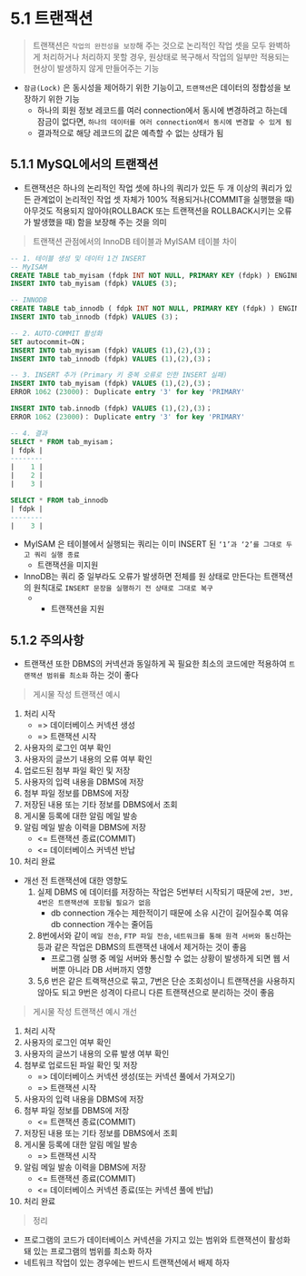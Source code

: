 # 5.1 트랜잭션 

> 트랜잭션은 `작업의 완전성을 보장`해 주는 것으로 논리적인 작업 셋을 모두 완벽하게 처리하거나 처리하지 못할 경우, 원상태로 복구해서 작업의 일부만 적용되는 현상이 발생하지 않게 만들어주는 기능

- `잠금(Lock)` 은 동시성을 제어하기 위한 기능이고, `트랜잭션`은 데이터의 정합성을 보장하기 위한 기능
    - 하나의 회원 정보 레코드를 여러 connection에서 동시에 변경하려고 하는데 잠금이 없다면, `하나의 데이터를 여러 connection에서 동시에 변경할 수 있게 됨`
    - 결과적으로 해당 레코드의 값은 예측할 수 없는 상태가 됨

## 5.1.1 MySQL에서의 트랜잭션

- 트랜잭션은 하나의 논리적인 작업 셋에 하나의 쿼리가 있든 두 개 이상의 쿼리가 있든 관계없이 논리적인 작업 셋 자체가 100% 적용되거나(COMMIT을 실행했을 때) 아무것도 적용되지 않아야(ROLLBACK 또는 트랜잭션을 ROLLBACK시키는 오류가 발생했을 때) 함을 보장해 주는 것을 의미

> 트랜잭션 관점에서의 InnoDB 테이블과 MyISAM 테이블 차이

````sql
-- 1. 테이블 생성 및 데이터 1건 INSERT
-- MyISAM
CREATE TABLE tab_myisam (fdpk INT NOT NULL, PRIMARY KEY (fdpk) ) ENGINE=MyISAM；
INSERT INTO tab_myisam (fdpk) VALUES (3);

-- INNODB
CREATE TABLE tab_innodb ( fdpk INT NOT NULL, PRIMARY KEY (fdpk) ) ENGINE=INNODB；
INSERT INTO tab_innodb (fdpk) VALUES (3)；

-- 2. AUTO-COMMIT 활성화
SET autocommit=ON；
INSERT INTO tab_myisam (fdpk) VALUES (1),(2),(3)；
INSERT INTO tab_innodb (fdpk) VALUES (1),(2),(3)；

-- 3. INSERT 추가 (Primary 키 중복 오류로 인한 INSERT 실패)
INSERT INTO tab_myisam (fdpk) VALUES (1),(2),(3)；
ERROR 1062 (23000)： Duplicate entry '3' for key 'PRIMARY'

INSERT INTO tab.innodb (fdpk) VALUES (1),(2),(3)；
ERROR 1062 (23000)： Duplicate entry '3' for key 'PRIMARY'

-- 4. 결과
SELECT * FROM tab_myisam；
| fdpk |
--------
|    1 |
|    2 |
|    3 |

SELECT * FROM tab_innodb
| fdpk |
--------
|    3 |
````

- MylSAM 은 테이블에서 실행되는 쿼리는 이미 INSERT 된 `‘1’과 ‘2’를 그대로 두고 쿼리 실행 종료`
  - 트랜잭션을 미지원
- InnoDB는 쿼리 중 일부라도 오류가 발생하면 전체를 원 상태로 만든다는 트랜잭션의 원칙대로 `INSERT 문장을 실행하기 전 상태로 그대로 복구`
  - - 트랜잭션을 지원

## 5.1.2 주의사항 

- 트랜잭션 또한 DBMS의 커넥션과 동일하게 꼭 필요한 최소의 코드에만 적용하여 `트랜잭션 범위를 최소화` 하는 것이 좋다

> 게시물 작성 트랜잭션 예시  

1) 처리 시작
   - => 데이터베이스 커넥션 생성
   - => 트랜잭션 시작
2) 사용자의 로그인 여부 확인
3) 사용자의 글쓰기 내용의 오류 여부 확인
4) 업로드된 첨부 파일 확인 및 저장
5) 사용자의 입력 내용을 DBMS에 저장
6) 첨부 파일 정보를 DBMS에 저장
7) 저장된 내용 또는 기타 정보를 DBMS에서 조회
8) 게시물 등록에 대한 알림 메일 발송
9) 알림 메일 발송 이력을 DBMS에 저장
   - <= 트랜잭션 종료(COMMIT)
   - <= 데이터베이스 커넥션 반납
10) 처리 완료

- 개선 전 트랜잭션에 대한 영향도
  1. 실제 DBMS 에 데이터를 저장하는 작업은 5번부터 시작되기 때문에 `2번, 3번, 4번은 트랜잭션에 포함될 필요가 없음`
     - db connection 개수는 제한적이기 때문에 소유 시간이 길어질수록 여유 db connection 개수는 줄어듬
  2. 8번에서와 같이 `메일 전송`, `FTP 파일 전송`, `네트워크를 통해 원격 서버와 통신`하는 등과 같은 작업은 DBMS의 트랜잭션 내에서 제거하는 것이 좋음
     - 프로그램 실행 중 메일 서버와 통신할 수 없는 상황이 발생하게 되면 웹 서버뿐 아니라 DB 서버까지 영향
  3. 5,6 번은 같은 트랙잭션으로 묶고, 7번은 단순 조회성이니 트랜잭션을 사용하지 않아도 되고 9번은 성격이 다르니 다른 트랜잭션으로 분리하는 것이 좋음

> 게시물 작성 트랜잭션 예시 개선

1) 처리 시작
2) 사용자의 로그인 여부 확인
3) 사용자의 글쓰기 내용의 오류 발생 여부 확인
4) 첨부로 업로드된 파일 확인 및 저장
   - => 데이터베이스 커넥션 생성(또는 커넥션 풀에서 가져오기)
   - => 트랜잭션 시작
5) 사용자의 입력 내용을 DBMS에 저장
6) 첨부 파일 정보를 DBMS에 저장
   - <= 트랜잭션 종료(COMMIT)
7) 저장된 내용 또는 기타 정보를 DBMS에서 조회
8) 게시물 등록에 대한 알림 메일 발송
   - => 트랜잭션 시작
9) 알림 메일 발송 이력을 DBMS에 저장
   - <= 트랜잭션 종료(COMMIT)
   - <= 데이터베이스 커넥션 종료(또는 커넥션 풀에 반납)
10) 처리 완료

> 정리
- 프로그램의 코드가 데이터베이스 커넥션을 가지고 있는 범위와 트랜잭션이 활성화돼 있는 프로그램의 범위를 최소화 하자
- 네트워크 작업이 있는 경우에는 반드시 트랜잭션에서 배제 하자